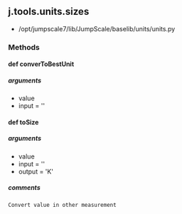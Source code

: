 ## j.tools.units.sizes

- /opt/jumpscale7/lib/JumpScale/baselib/units/units.py

### Methods

#### def converToBestUnit 
##### arguments

- value
- input = ''
#### def toSize 
##### arguments

- value
- input = ''
- output = 'K'

##### comments

```
Convert value in other measurement

```


